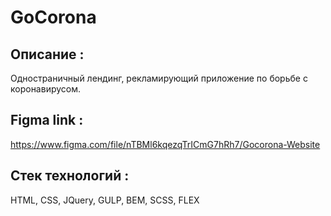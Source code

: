 # GoCorona

## Описание : 
Одностраничный лендинг, рекламирующий приложение по борьбе с коронавирусом.

## Figma link :
https://www.figma.com/file/nTBMl6kqezqTrICmG7hRh7/Gocorona-Website

## Стек технологий :
HTML, CSS, JQuery, GULP, BEM, SCSS, FLEX
